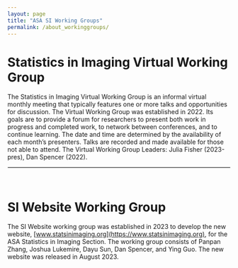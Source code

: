 ```yaml
---
layout: page
title: "ASA SI Working Groups"
permalink: /about_workinggroups/
---
```


Statistics in Imaging Virtual Working Group
==================

The Statistics in Imaging Virtual Working Group is an informal virtual monthly meeting that typically features one or more talks and opportunities for discussion. The Virtual Working Group was established in 2022. Its goals are to provide a forum for researchers to present both work in progress and completed work, to network between conferences, and to continue learning.  The date and time are determined by the availability of each month’s presenters.  Talks are recorded and made available for those not able to attend. The Virtual Working Group Leaders: Julia Fisher (2023-pres),  Dan Spencer (2022).   

<hr style="border:1px solid #DEDEDE">

&nbsp;

SI Website Working Group
==================

The SI Website working group was established in 2023 to develop the new website, [www.statsinimaging.org](https://www.statsinimaging.org), for the ASA Statistics in Imaging Section. The working group consists of Panpan Zhang, Joshua Lukemire, Dayu Sun, Dan Spencer, and Ying Guo. The new website was released in August 2023.






